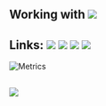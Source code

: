 
## Working with <img src="https://img.shields.io/badge/Unity-100000?style=for-the-badge&logo=unity&logoColor=white">

## Links: <a href="https://www.linkedin.com/in/lincoln-amorim-4434a0191/" target="_blank"><img src="https://img.shields.io/badge/LinkedIn-0077B5?style=for-the-badge&logo=linkedin&logoColor=white" target="_blank"></a> <a href = "mailto: lincolnmamorim@hotmail.com"><img src="https://img.shields.io/badge/Microsoft_Outlook-0078D4?style=for-the-badge&logo=microsoft-outlook&logoColor=white" target="_blank"></a> <a href="https://www.instagram.com/lincolnamorim042/" target="_blank"><img src="https://img.shields.io/badge/-Instagram-%23E4405F?style=for-the-badge&logo=instagram&logoColor=white" target="_blank"></a> <a href="https://steamcommunity.com/id/lincoln042/" target="_blank"><img src="https://img.shields.io/badge/Steam-000000?style=for-the-badge&logo=steam&logoColor=white" target="_blank"></a>


![Metrics](https://metrics.lecoq.io/lolincoln?template=classic&repositories.forks=true&isocalendar=1&languages=1&achievements=1&repositories=1&repositories=100&repositories.batch=100&repositories.forks=true&repositories.affiliations=owner&isocalendar.duration=half-year&languages.limit=8&languages.sections=most-used&languages.colors=github&languages.threshold=0%25&languages.indepth=false&languages.analysis.timeout=15&languages.categories=markup%2C%20programming&languages.recent.categories=markup%2C%20programming&languages.recent.load=300&languages.recent.days=14&achievements.threshold=C&achievements.secrets=true&achievements.display=detailed&achievements.limit=0&repositories.featured=lolincoln%2Ffimosebot%2C%20lolincoln%2Fbctbot&config.timezone=America%2FCuiaba&config.display=large)

##

[![](https://user-images.githubusercontent.com/22963968/130322172-4e4996cd-eb3d-4013-9fc2-47e573413310.png)](#)
